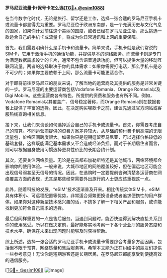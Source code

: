 **罗马尼亚流量卡/保号卡怎么选[[TG💪+ @esim1088](https://t.me/s/esim1088)]**

在当今数字化时代，无论是旅行、留学还是工作，选择一张合适的罗马尼亚手机卡或流量卡都显得尤为重要。罗马尼亚位于欧洲东南部，是一个充满历史与文化气息的国家，如果你计划前往这个美丽的国度，或者已经在罗马尼亚生活，那么挑选一款适合自己的手机卡或流量卡，将成为你日常通讯和上网的重要保障。

首先，我们需要明确什么是手机卡和流量卡。简单来说，手机卡就是我们常说的SIM卡，它用于激活手机的通话功能，并提供基本的网络服务。而流量卡则是专门为满足数据需求设计的卡片，通常不包含语音通话功能，但可以提供大量的移动互联网流量。两者的选择取决于你的具体需求：如果你需要打电话，那么手机卡是必不可少的；如果你主要依赖于上网，那么流量卡可能更适合你。

对于即将前往罗马尼亚的朋友来说，了解当地的运营商及其提供的服务是非常关键的一步。罗马尼亚的主要运营商包括Vodafone Romania、Orange Romania以及Digi Mobile。这些运营商各有特色，所提供的资费和服务也有所不同。例如，Vodafone Romania以其覆盖广、信号稳定著称，而Orange Romania则在数据套餐上提供了丰富的选择。因此，在决定购买哪款卡之前，建议先通过官方网站或客服热线查询相关信息。

接下来，让我们来谈谈如何选择适合自己的手机卡或流量卡。首先，你需要考虑自己的预算。不同运营商提供的资费方案差异较大，从基础的预付费卡到高端的无限流量包，价格区间跨度很大。如果你只是短期逗留罗马尼亚，可以选择价格较低的基础套餐，这样既能满足基本需求又不会造成经济负担。而对于长期居住者而言，则可以根据自身使用习惯选择更具性价比的长期合约计划。

其次，还要关注网络质量。无论是在首都布加勒斯特还是其他城市，网络环境都会影响你的使用体验。一般来说，大城市地区的网络覆盖较好，但在偏远地区可能会出现信号弱甚至无信号的情况。因此，在选购时一定要提前咨询清楚各运营商在网络覆盖方面的表现，尤其是那些经常需要外出旅行的人士更应该重视这一点。

此外，随着科技的发展，“eSIM”技术逐渐普及开来。相比传统实体SIM卡，eSIM具有体积小、可远程配置等优势，非常适合频繁更换设备或者追求便携性的用户群体。如果你对这种新型技术感兴趣的话，不妨多了解一下相关产品和服务，或许能找到更加符合自己需求的选择。

最后但同样重要的一点是售后服务。当遇到问题时，能否快速得到解决直接关系到你的使用感受。所以在做决定前，最好能够实地考察一下各个营业厅的服务态度和技术水平，确保在未来出现问题时能够及时获得帮助。

综上所述，选择一张合适的罗马尼亚手机卡或流量卡需要综合考量多方面因素，包括但不限于预算、网络质量和售后服务等。希望本文能为正在纠结中的朋友们提供一些参考意见！无论你是短期游客还是长期居民，在罗马尼亚都能享受到便捷高效的通信服务。

[[TG💪+ @esim1088](https://t.me/s/esim1088) ![Image](https://i.postimg.cc/4NQfJmqS/Snipaste-2025-05-13-00-14-12.png)]